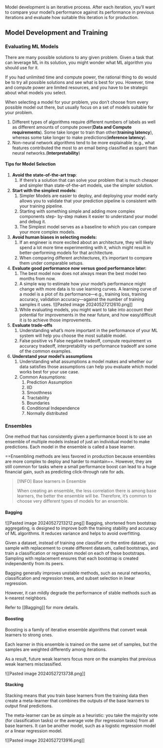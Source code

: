 Model development is an iterative process. After each iteration, you’ll want to compare your model’s performance against its performance in previous iterations and evaluate how suitable this iteration is for production. 

## Model Development and Training

### Evaluating ML Models
There are many possible solutions to any given problem. Given a task that can leverage ML in its solution, you might wonder what ML algorithm you should use for it. 

If you had unlimited time and compute power, the rational thing to do would be to try all possible solutions and see what is best for you. However, time and compute power are limited resources, and you have to be strategic about what models you select.

When selecting a model for your problem, you don’t choose from every possible model out there, but usually focus on a set of models suitable for your problem.

1. Different types of algorithms require different numbers of labels as well as different amounts of compute power(**Data and Compute requirements**). Some take longer to train than other(**training latency**), whereas some take longer to make predictions(**inference latency**). 
2. Non-neural network algorithms tend to be more explainable (e.g., what features contributed the most to an email being classified as spam) than neural networks.(**Interpretability**)

#### Tips for Model Selection
1. **Avoid the state-of-the-art trap**:
	1. If there’s a solution that can solve your problem that is much cheaper and simpler than state-of-the-art models, use the simpler solution.
2. **Start with the simplest models**:
	1. Simpler Models are easier to deploy, and deploying your model early allows you to validate that your prediction pipeline is consistent with your training pipeline.
	2. Starting with something simple and adding more complex components step- by-step makes it easier to understand your model and debug it.
	3. The Simplest model serves as a baseline to which you can compare your more complex models.
3. **Avoid human biases in selecting models:** 
	1. If an engineer is more excited about an architecture, they will likely spend a lot more time experimenting with it, which might result in better-performing models for that architecture.
	2. When comparing different architectures, it’s important to compare them under comparable setups.
4. **Evaluate good performance now versus good performance later:**
	1. The best model now does not always mean the best model two months from now.
	2. A simple way to estimate how your model’s performance might change with more data is to use learning curves. A learning curve of a model is a plot of its performance—e.g., training loss, training accuracy, validation accuracy—against the number of training samples it uses. ![[Pasted image 20240527212610.png]]
	3. While evaluating models, you might want to take into account their potential for improvements in the near future, and how easy/difficult it is to achieve those improvements.
5. **Evaluate trade-offs**
	1. Understanding what’s more important in the performance of your ML system will help you choose the most suitable model.
	2. False positive vs False negative tradeoff, compute requirement vs accuracy tradeoff, interpretability vs performance tradeoff are some of the common examples.
6. **Understand your model’s assumptions**
	1. Understanding what assumptions a model makes and whether our data satisfies those assumptions can help you evaluate which model works best for your use case.
	2. Common Assumptions:
		1. Prediction Assumption
		2. IID
		3. Smoothness
		4. Tractability
		5. Boundaries
		6. Conditional Independence
		7. Normally distributed

### Ensembles
One method that has consistently given a performance boost is to use an ensemble of multiple models instead of just an individual model to make predictions. Each model in the ensemble is called a base learner.

==Ensembling methods are less favored in production because ensembles are more complex to deploy and harder to maintain==. However, they are still common for tasks where a small performance boost can lead to a huge financial gain, such as predicting click-through rate for ads.

> [!INFO] Base learners in Ensemble
> 
> When creating an ensemble, the less correlation there is among base learners, the better the ensemble will be. Therefore, it’s common to choose very different types of models for an ensemble. 

#### Bagging
![[Pasted image 20240527213212.png]]
Bagging, shortened from bootstrap aggregating, is designed to improve both the training stability and accuracy of ML algorithms. It reduces variance and helps to avoid overfitting.

Given a dataset, instead of training one classifier on the entire dataset, you sample with replacement to create different datasets, called bootstraps, and train a classification or regression model on each of these bootstraps. Sampling with replacement ensures that each bootstrap is created independently from its peers.

Bagging generally improves unstable methods, such as neural networks, classification and regression trees, and subset selection in linear regression. 

However, it can mildly degrade the performance of stable methods such as k-nearest neighbors.

Refer to [[Bagging]] for more details.
#### Boosting
Boosting is a family of iterative ensemble algorithms that convert weak learners to strong ones. 

Each learner in this ensemble is trained on the same set of samples, but the samples are weighted differently among iterations. 

As a result, future weak learners focus more on the examples that previous weak learners misclassified.

![[Pasted image 20240527213738.png]]

#### Stacking

Stacking means that you train base learners from the training data then create a meta-learner that combines the outputs of the base learners to output final predictions. 

The meta-learner can be as simple as a heuristic: you take the majority vote (for classification tasks) or the average vote (for regression tasks) from all base learners. It can be another model, such as a logistic regression model or a linear regression model. 

![[Pasted image 20240527213916.png]]

